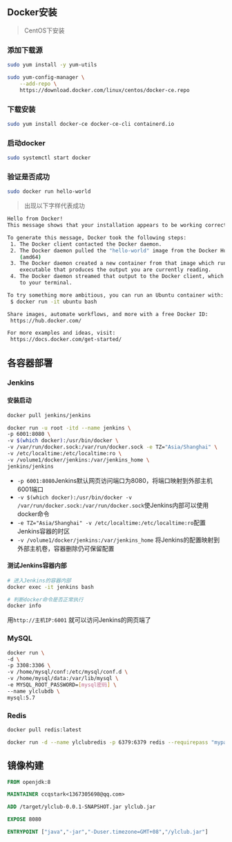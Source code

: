 ## Docker安装

> CentOS下安装 

### 添加下载源

```bash
sudo yum install -y yum-utils

sudo yum-config-manager \
    --add-repo \
    https://download.docker.com/linux/centos/docker-ce.repo
```

### 下载安装

```bash
sudo yum install docker-ce docker-ce-cli containerd.io
```

### 启动docker

```bash
sudo systemctl start docker
```

### 验证是否成功

```bash
sudo docker run hello-world
```

> 出现以下字样代表成功

```bash
Hello from Docker!
This message shows that your installation appears to be working correctly.

To generate this message, Docker took the following steps:
 1. The Docker client contacted the Docker daemon.
 2. The Docker daemon pulled the "hello-world" image from the Docker Hub.
    (amd64)
 3. The Docker daemon created a new container from that image which runs the
    executable that produces the output you are currently reading.
 4. The Docker daemon streamed that output to the Docker client, which sent it
    to your terminal.

To try something more ambitious, you can run an Ubuntu container with:
 $ docker run -it ubuntu bash

Share images, automate workflows, and more with a free Docker ID:
 https://hub.docker.com/

For more examples and ideas, visit:
 https://docs.docker.com/get-started/
```



## 各容器部署

### Jenkins

#### 安装启动

```bash
docker pull jenkins/jenkins

docker run -u root -itd --name jenkins \
-p 6001:8080 \
-v $(which docker):/usr/bin/docker \
-v /var/run/docker.sock:/var/run/docker.sock -e TZ="Asia/Shanghai" \
-v /etc/localtime:/etc/localtime:ro \
-v /volume1/docker/jenkins:/var/jenkins_home \
jenkins/jenkins
```

- `-p 6001:8080`Jenkins默认网页访问端口为8080，将端口映射到外部主机6001端口
- `-v $(which docker):/usr/bin/docker -v /var/run/docker.sock:/var/run/docker.sock`使Jenkins内部可以使用docker命令
- `-e TZ="Asia/Shanghai" -v /etc/localtime:/etc/localtime:ro`配置Jenkins容器的时区
- `-v /volume1/docker/jenkins:/var/jenkins_home` 将Jenkins的配置映射到外部主机卷，容器删除仍可保留配置

#### 测试Jenkins容器内部

```bash
# 进入Jenkins的容器内部
docker exec -it jenkins bash

# 判断docker命令是否正常执行
docker info
```

用`http://主机IP:6001` 就可以访问Jenkins的网页端了



### MySQL

```bash
docker run \
-d \
-p 3308:3306 \
-v /home/mysql/conf:/etc/mysql/conf.d \
-v /home/mysql/data:/var/lib/mysql \
-e MYSQL_ROOT_PASSWORD=[mysql密码] \ 
--name ylclubdb \
mysql:5.7
```



### Redis

```bash
docker pull redis:latest

docker run -d --name ylclubredis -p 6379:6379 redis --requirepass "mypassword"
```



## 镜像构建

```dockerfile
FROM openjdk:8

MAINTAINER ccqstark<1367305698@qq.com>

ADD /target/ylclub-0.0.1-SNAPSHOT.jar ylclub.jar

EXPOSE 8080

ENTRYPOINT ["java","-jar","-Duser.timezone=GMT+08","/ylclub.jar"]
```



